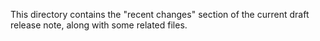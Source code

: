 This directory contains the "recent changes" section of the current draft release note, along with some related files.

